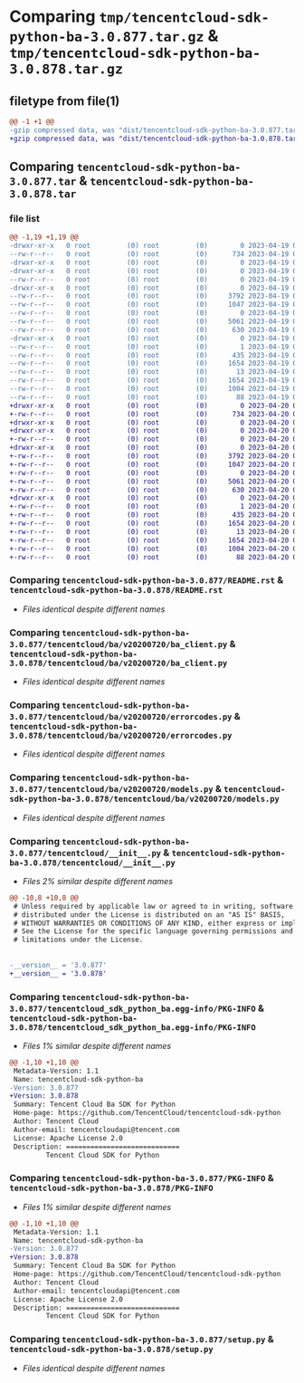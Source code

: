 # Comparing `tmp/tencentcloud-sdk-python-ba-3.0.877.tar.gz` & `tmp/tencentcloud-sdk-python-ba-3.0.878.tar.gz`

## filetype from file(1)

```diff
@@ -1 +1 @@
-gzip compressed data, was "dist/tencentcloud-sdk-python-ba-3.0.877.tar", last modified: Wed Apr 19 08:59:38 2023, max compression
+gzip compressed data, was "dist/tencentcloud-sdk-python-ba-3.0.878.tar", last modified: Thu Apr 20 00:18:56 2023, max compression
```

## Comparing `tencentcloud-sdk-python-ba-3.0.877.tar` & `tencentcloud-sdk-python-ba-3.0.878.tar`

### file list

```diff
@@ -1,19 +1,19 @@
-drwxr-xr-x   0 root         (0) root         (0)        0 2023-04-19 08:59:38.000000 tencentcloud-sdk-python-ba-3.0.877/
--rw-r--r--   0 root         (0) root         (0)      734 2023-04-19 08:59:38.000000 tencentcloud-sdk-python-ba-3.0.877/README.rst
-drwxr-xr-x   0 root         (0) root         (0)        0 2023-04-19 08:59:38.000000 tencentcloud-sdk-python-ba-3.0.877/tencentcloud/
-drwxr-xr-x   0 root         (0) root         (0)        0 2023-04-19 08:59:38.000000 tencentcloud-sdk-python-ba-3.0.877/tencentcloud/ba/
--rw-r--r--   0 root         (0) root         (0)        0 2023-04-19 08:59:38.000000 tencentcloud-sdk-python-ba-3.0.877/tencentcloud/ba/__init__.py
-drwxr-xr-x   0 root         (0) root         (0)        0 2023-04-19 08:59:38.000000 tencentcloud-sdk-python-ba-3.0.877/tencentcloud/ba/v20200720/
--rw-r--r--   0 root         (0) root         (0)     3792 2023-04-19 08:59:38.000000 tencentcloud-sdk-python-ba-3.0.877/tencentcloud/ba/v20200720/ba_client.py
--rw-r--r--   0 root         (0) root         (0)     1047 2023-04-19 08:59:38.000000 tencentcloud-sdk-python-ba-3.0.877/tencentcloud/ba/v20200720/errorcodes.py
--rw-r--r--   0 root         (0) root         (0)        0 2023-04-19 08:59:38.000000 tencentcloud-sdk-python-ba-3.0.877/tencentcloud/ba/v20200720/__init__.py
--rw-r--r--   0 root         (0) root         (0)     5061 2023-04-19 08:59:38.000000 tencentcloud-sdk-python-ba-3.0.877/tencentcloud/ba/v20200720/models.py
--rw-r--r--   0 root         (0) root         (0)      630 2023-04-19 08:59:38.000000 tencentcloud-sdk-python-ba-3.0.877/tencentcloud/__init__.py
-drwxr-xr-x   0 root         (0) root         (0)        0 2023-04-19 08:59:38.000000 tencentcloud-sdk-python-ba-3.0.877/tencentcloud_sdk_python_ba.egg-info/
--rw-r--r--   0 root         (0) root         (0)        1 2023-04-19 08:59:38.000000 tencentcloud-sdk-python-ba-3.0.877/tencentcloud_sdk_python_ba.egg-info/dependency_links.txt
--rw-r--r--   0 root         (0) root         (0)      435 2023-04-19 08:59:38.000000 tencentcloud-sdk-python-ba-3.0.877/tencentcloud_sdk_python_ba.egg-info/SOURCES.txt
--rw-r--r--   0 root         (0) root         (0)     1654 2023-04-19 08:59:38.000000 tencentcloud-sdk-python-ba-3.0.877/tencentcloud_sdk_python_ba.egg-info/PKG-INFO
--rw-r--r--   0 root         (0) root         (0)       13 2023-04-19 08:59:38.000000 tencentcloud-sdk-python-ba-3.0.877/tencentcloud_sdk_python_ba.egg-info/top_level.txt
--rw-r--r--   0 root         (0) root         (0)     1654 2023-04-19 08:59:38.000000 tencentcloud-sdk-python-ba-3.0.877/PKG-INFO
--rw-r--r--   0 root         (0) root         (0)     1004 2023-04-19 08:59:38.000000 tencentcloud-sdk-python-ba-3.0.877/setup.py
--rw-r--r--   0 root         (0) root         (0)       88 2023-04-19 08:59:38.000000 tencentcloud-sdk-python-ba-3.0.877/setup.cfg
+drwxr-xr-x   0 root         (0) root         (0)        0 2023-04-20 00:18:56.000000 tencentcloud-sdk-python-ba-3.0.878/
+-rw-r--r--   0 root         (0) root         (0)      734 2023-04-20 00:18:55.000000 tencentcloud-sdk-python-ba-3.0.878/README.rst
+drwxr-xr-x   0 root         (0) root         (0)        0 2023-04-20 00:18:56.000000 tencentcloud-sdk-python-ba-3.0.878/tencentcloud/
+drwxr-xr-x   0 root         (0) root         (0)        0 2023-04-20 00:18:56.000000 tencentcloud-sdk-python-ba-3.0.878/tencentcloud/ba/
+-rw-r--r--   0 root         (0) root         (0)        0 2023-04-20 00:18:55.000000 tencentcloud-sdk-python-ba-3.0.878/tencentcloud/ba/__init__.py
+drwxr-xr-x   0 root         (0) root         (0)        0 2023-04-20 00:18:56.000000 tencentcloud-sdk-python-ba-3.0.878/tencentcloud/ba/v20200720/
+-rw-r--r--   0 root         (0) root         (0)     3792 2023-04-20 00:18:55.000000 tencentcloud-sdk-python-ba-3.0.878/tencentcloud/ba/v20200720/ba_client.py
+-rw-r--r--   0 root         (0) root         (0)     1047 2023-04-20 00:18:55.000000 tencentcloud-sdk-python-ba-3.0.878/tencentcloud/ba/v20200720/errorcodes.py
+-rw-r--r--   0 root         (0) root         (0)        0 2023-04-20 00:18:56.000000 tencentcloud-sdk-python-ba-3.0.878/tencentcloud/ba/v20200720/__init__.py
+-rw-r--r--   0 root         (0) root         (0)     5061 2023-04-20 00:18:56.000000 tencentcloud-sdk-python-ba-3.0.878/tencentcloud/ba/v20200720/models.py
+-rw-r--r--   0 root         (0) root         (0)      630 2023-04-20 00:18:55.000000 tencentcloud-sdk-python-ba-3.0.878/tencentcloud/__init__.py
+drwxr-xr-x   0 root         (0) root         (0)        0 2023-04-20 00:18:56.000000 tencentcloud-sdk-python-ba-3.0.878/tencentcloud_sdk_python_ba.egg-info/
+-rw-r--r--   0 root         (0) root         (0)        1 2023-04-20 00:18:56.000000 tencentcloud-sdk-python-ba-3.0.878/tencentcloud_sdk_python_ba.egg-info/dependency_links.txt
+-rw-r--r--   0 root         (0) root         (0)      435 2023-04-20 00:18:56.000000 tencentcloud-sdk-python-ba-3.0.878/tencentcloud_sdk_python_ba.egg-info/SOURCES.txt
+-rw-r--r--   0 root         (0) root         (0)     1654 2023-04-20 00:18:56.000000 tencentcloud-sdk-python-ba-3.0.878/tencentcloud_sdk_python_ba.egg-info/PKG-INFO
+-rw-r--r--   0 root         (0) root         (0)       13 2023-04-20 00:18:56.000000 tencentcloud-sdk-python-ba-3.0.878/tencentcloud_sdk_python_ba.egg-info/top_level.txt
+-rw-r--r--   0 root         (0) root         (0)     1654 2023-04-20 00:18:56.000000 tencentcloud-sdk-python-ba-3.0.878/PKG-INFO
+-rw-r--r--   0 root         (0) root         (0)     1004 2023-04-20 00:18:55.000000 tencentcloud-sdk-python-ba-3.0.878/setup.py
+-rw-r--r--   0 root         (0) root         (0)       88 2023-04-20 00:18:56.000000 tencentcloud-sdk-python-ba-3.0.878/setup.cfg
```

### Comparing `tencentcloud-sdk-python-ba-3.0.877/README.rst` & `tencentcloud-sdk-python-ba-3.0.878/README.rst`

 * *Files identical despite different names*

### Comparing `tencentcloud-sdk-python-ba-3.0.877/tencentcloud/ba/v20200720/ba_client.py` & `tencentcloud-sdk-python-ba-3.0.878/tencentcloud/ba/v20200720/ba_client.py`

 * *Files identical despite different names*

### Comparing `tencentcloud-sdk-python-ba-3.0.877/tencentcloud/ba/v20200720/errorcodes.py` & `tencentcloud-sdk-python-ba-3.0.878/tencentcloud/ba/v20200720/errorcodes.py`

 * *Files identical despite different names*

### Comparing `tencentcloud-sdk-python-ba-3.0.877/tencentcloud/ba/v20200720/models.py` & `tencentcloud-sdk-python-ba-3.0.878/tencentcloud/ba/v20200720/models.py`

 * *Files identical despite different names*

### Comparing `tencentcloud-sdk-python-ba-3.0.877/tencentcloud/__init__.py` & `tencentcloud-sdk-python-ba-3.0.878/tencentcloud/__init__.py`

 * *Files 2% similar despite different names*

```diff
@@ -10,8 +10,8 @@
 # Unless required by applicable law or agreed to in writing, software
 # distributed under the License is distributed on an "AS IS" BASIS,
 # WITHOUT WARRANTIES OR CONDITIONS OF ANY KIND, either express or implied.
 # See the License for the specific language governing permissions and
 # limitations under the License.
 
 
-__version__ = '3.0.877'
+__version__ = '3.0.878'
```

### Comparing `tencentcloud-sdk-python-ba-3.0.877/tencentcloud_sdk_python_ba.egg-info/PKG-INFO` & `tencentcloud-sdk-python-ba-3.0.878/tencentcloud_sdk_python_ba.egg-info/PKG-INFO`

 * *Files 1% similar despite different names*

```diff
@@ -1,10 +1,10 @@
 Metadata-Version: 1.1
 Name: tencentcloud-sdk-python-ba
-Version: 3.0.877
+Version: 3.0.878
 Summary: Tencent Cloud Ba SDK for Python
 Home-page: https://github.com/TencentCloud/tencentcloud-sdk-python
 Author: Tencent Cloud
 Author-email: tencentcloudapi@tencent.com
 License: Apache License 2.0
 Description: ============================
         Tencent Cloud SDK for Python
```

### Comparing `tencentcloud-sdk-python-ba-3.0.877/PKG-INFO` & `tencentcloud-sdk-python-ba-3.0.878/PKG-INFO`

 * *Files 1% similar despite different names*

```diff
@@ -1,10 +1,10 @@
 Metadata-Version: 1.1
 Name: tencentcloud-sdk-python-ba
-Version: 3.0.877
+Version: 3.0.878
 Summary: Tencent Cloud Ba SDK for Python
 Home-page: https://github.com/TencentCloud/tencentcloud-sdk-python
 Author: Tencent Cloud
 Author-email: tencentcloudapi@tencent.com
 License: Apache License 2.0
 Description: ============================
         Tencent Cloud SDK for Python
```

### Comparing `tencentcloud-sdk-python-ba-3.0.877/setup.py` & `tencentcloud-sdk-python-ba-3.0.878/setup.py`

 * *Files identical despite different names*

